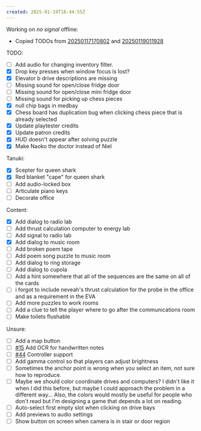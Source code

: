 ```yaml
---
created: 2025-01-19T18:44:55Z
---
```


Working on _no signal_ offline:
- Copied TODOs from [20250117170802](20250117170802.md) and [20250119011928](20250119011928.md)

TODO:
- [ ] Add audio for changing inventory filter.
- [x] Drop key presses when window focus is lost?
- [x] Elevator b drive descriptions are missing
- [ ] Missing sound for open/close fridge door
- [ ] Missing sound for open/close mini fridge door
- [ ] Missing sound for picking up chess pieces
- [x] null chip bags in medbay
- [x] Chess board has duplication bug when clicking chess piece that is already selected
- [x] Update playtester credits
- [x] Update patron credits
- [x] HUD doesn't appear after solving puzzle
- [x] Make Naoko the doctor instead of Niel

Tanuki:
- [x] Scepter for queen shark
- [x] Red blanket "cape" for queen shark
- [ ] Add audio-locked box
- [ ] Articulate piano keys
- [ ] Decorate office

Content:
- [x] Add dialog to radio lab
- [ ] Add thrust calculation computer to energy lab
- [ ] Add signal to radio lab
- [x] Add dialog to music room
- [ ] Add broken poem tape
- [ ] Add poem song puzzle to music room
- [ ] Add dialog to ring storage
- [ ] Add dialog to cupola
- [ ] Add a hint somewhere that all of the sequences are the same on all of the cards
- [ ] i forgot to include neveah's thrust calculation for the probe in the office and as a requirement in the EVA
- [ ] Add more puzzles to work rooms
- [ ] Add a clue to tell the player where to go after the communications room
- [ ] Make toilets flushable

Unsure:
- [ ] Add a map button
- [ ] [#15](https://gitea.arcturuscollective.com/exodrifter/lost-contact/issues/15) Add OCR for handwritten notes
- [ ] [#44](https://gitea.arcturuscollective.com/exodrifter/lost-contact/issues/44) Controller support
- [ ] Add gamma control so that players can adjust brightness
- [ ] Sometimes the anchor point is wrong when you select an item, not sure how to reproduce.
- [ ] Maybe we should color coordinate drives and computers? I didn't like it when I did this before, but maybe I could approach the problem in a different way... Also, the colors would mostly be useful for people who don't read but I'm designing a game that depends a lot on reading.
- [ ] Auto-select first empty slot when clicking on drive bays
- [ ] Add previews to audio settings
- [ ] Show button on screen when camera is in stair or door region
